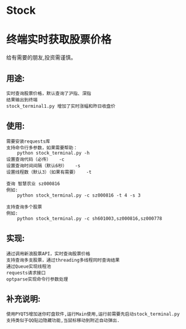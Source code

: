 # Stock
终端实时获取股票价格
====================
给有需要的朋友,投资需谨慎。

用途:
----
    实时查询股票价格，默认查询了沪指、深指
    结果输出到终端
    stock_terminal1.py 增加了实时涨幅和昨日收盘价

使用:
----
    需要安装requests库
    支持命令行多参数，如果需要帮助：
        python stock_terminal.py -h
    设置查询代码（必传）   -c   
    设置查询时间间隔（默认6秒）   -s   
    设置线程数（默认3）（如果有需要）   -t    
    
    查询 智慧农业 sz000816
    例如:
        python stock_terminal.py -c sz000816 -t 4 -s 3
    
    支持查询多个股票
    例如:
        python stock_terminal.py -c sh601003,sz000816,sz000778

实现:
----
    通过调用新浪股票API，实时查询股票价格
    支持查询多支股票，通过threading多线程同时查询结果
    通过Queue实现线程池
    requests请求接口
    optparse实现命令行参数处理


补充说明:
----
    使用PYQT5增加迷你盯盘软件,运行Main使用,运行前需要先启动stock_terminal.py
    支持类似于QQ贴边隐藏功能,当鼠标移动到附近自动弹出.
